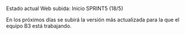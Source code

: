 Estado actual Web subida: Inicio SPRINT5 (18/5)

En los próximos días se subirá la versión más actualizada para la que el equipo B3 está trabajando.
